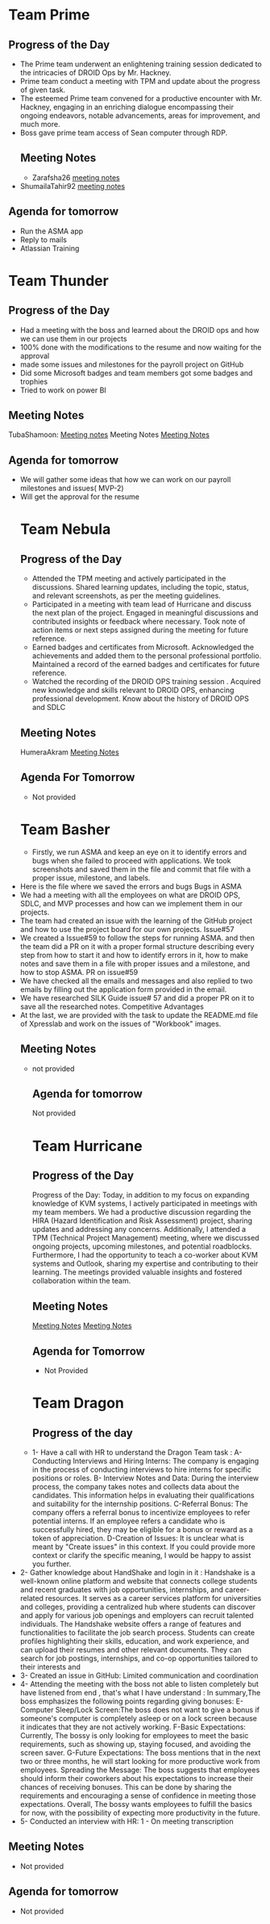 # Team Prime
## Progress of the Day
- The Prime team underwent an enlightening training session dedicated to the intricacies of DROID Ops by Mr. Hackney.
- Prime team conduct a meeting with TPM and update about the progress of given task.
- The esteemed Prime team convened for a productive encounter with Mr. Hackney, engaging in an enriching dialogue encompassing their ongoing endeavors, notable advancements, areas for improvement, and much more.
- Boss gave prime team access of Sean computer through RDP.
  ## Meeting Notes
  - Zarafsha26 [meeting notes](https://github.com/Oktopods/Prime/blob/24bc36de3e9f24cfc1f3943bcfabfa0936f0ce0f/Meeting%20Notes/17.6.2023.md)
- ShumailaTahir92 [meeting notes](https://github.com/Oktopods/Prime/blob/24bc36de3e9f24cfc1f3943bcfabfa0936f0ce0f/Meeting%20Notes/ST-17.6.2023.md)
## Agenda for tomorrow
- Run the ASMA app
- Reply to mails
- Atlassian Training
# Team Thunder
## Progress of the Day
- Had a meeting with the boss and learned about the DROID ops and how we can use them in our projects
- 100% done with the modifications to the resume and now waiting for the approval
- made some issues and milestones for the payroll project on GitHub
- Did some Microsoft badges and team members got some badges and trophies
- Tried to work on power BI
## Meeting Notes
TubaShamoon: [Meeting notes](https://github.com/Oktopods/Thunder/blob/main/Meeting%20Notes/T.6.16.2023.md)
Meeting Notes [Meeting Notes](https://github.com/Oktopods/Thunder/blob/main/Meeting%20Notes/6.16.2023.md)
## Agenda for tomorrow
- We will gather some ideas that how we can work on our payroll milestones and issues( MVP-2)
- Will get the approval for the resume
  # Team Nebula
  ## Progress of the Day
  - Attended the TPM meeting and actively participated in the discussions. Shared learning updates, including the topic, status, and relevant screenshots, as per the meeting guidelines.
  - Participated in a meeting with team lead of Hurricane and discuss the next plan of the project. Engaged in meaningful discussions and contributed insights or feedback where necessary. Took note of action items or next steps assigned during the meeting for future reference.
  - Earned badges and certificates from Microsoft. Acknowledged the achievements and added them to the personal professional portfolio. Maintained a record of the earned badges and certificates for future reference.
  - Watched the recording of the DROID OPS training session . Acquired new knowledge and skills relevant to DROID OPS, enhancing professional development. Know about the history of DROID OPS and SDLC
  ## Meeting Notes
  HumeraAkram [Meeting Notes](https://github.com/Oktopods/Nebula/tree/main/Meeting%20Notes)
  ## Agenda For Tomorrow
  - Not provided
  # Team Basher
  - Firstly, we run ASMA and keep an eye on it to identify errors and bugs when she failed to proceed with applications. We took screenshots and saved them in the file and commit that file with a proper issue, milestone, and labels.
- Here is the file where we saved the errors and bugs Bugs in ASMA
- We had a meeting with all the employees on what are DROID OPS, SDLC, and MVP processes and how can we implement them in our projects.
- The team had created an issue with the learning of the GitHub project and how to use the project board for our own projects. Issue#57
- We created a Issue#59 to follow the steps for running ASMA. and then the team did a PR on it with a proper formal structure describing every step from how to start it and how to identify errors in it, how to make notes and save them in a file with proper issues and a milestone, and how to stop ASMA. PR on issue#59
- We have checked all the emails and messages and also replied to two emails by filling out the application form provided in the email.
- We have researched SILK Guide issue# 57 and did a proper PR on it to save all the researched notes. Competitive Advantages
- At the last, we are provided with the task to update the README.md file of Xpresslab and work on the issues of "Workbook" images.
  ## Meeting Notes
  - not provided
    ## Agenda for tomorrow
    Not provided
    # Team Hurricane
    ## Progress of the Day
    Progress of the Day: Today, in addition to my focus on expanding knowledge of KVM systems, I actively participated in meetings with my team members. We had a productive discussion regarding the HIRA (Hazard Identification and Risk Assessment) project, sharing updates and addressing any concerns. Additionally, I attended a TPM (Technical Project Management) meeting, where we discussed ongoing projects, upcoming milestones, and potential roadblocks. Furthermore, I had the opportunity to teach a co-worker about KVM systems and Outlook, sharing my expertise and contributing to their learning. The meetings provided valuable insights and fostered collaboration within the team.
    ## Meeting Notes
    [Meeting Notes](https://github.com/Oktopods/Hurricane/blob/main/Meeting%20notes.md)
    [Meeting Notes](https://github.com/Oktopods/Hurricane/blob/main/notes.md)
    ## Agenda for Tomorrow
     - Not Provided
    # Team Dragon
    ## Progress of the day
  -  1- Have a call with HR to understand the Dragon Team task :
A- Conducting Interviews and Hiring Interns: The company is engaging in the process of conducting interviews to hire interns for specific positions or roles.
B- Interview Notes and Data: During the interview process, the company takes notes and collects data about the candidates. This information helps in evaluating their qualifications and suitability for the internship positions.
C-Referral Bonus: The company offers a referral bonus to incentivize employees to refer potential interns. If an employee refers a candidate who is successfully hired, they may be eligible for a bonus or reward as a token of appreciation.
D-Creation of Issues: It is unclear what is meant by "Create issues" in this context. If you could provide more context or clarify the specific meaning, I would be happy to assist you further.
- 2- Gather knowledge about HandShake and login in it :
Handshake is a well-known online platform and website that connects college students and recent graduates with job opportunities, internships, and career-related resources. It serves as a career services platform for universities and colleges, providing a centralized hub where students can discover and apply for various job openings and employers can recruit talented individuals.
The Handshake website offers a range of features and functionalities to facilitate the job search process. Students can create profiles highlighting their skills, education, and work experience, and can upload their resumes and other relevant documents. They can search for job postings, internships, and co-op opportunities tailored to their interests and
- 3- Created an issue in GitHub: Limited communication and coordination
- 4- Attending the meeting with the boss not able to listen completely but have listened from end , that's what I have understand :
In summary,The boss emphasizes the following points regarding giving bonuses:
E-Computer Sleep/Lock Screen:The boss does not want to give a bonus if someone's computer is completely asleep or on a lock screen because it indicates that they are not actively working.
F-Basic Expectations: Currently, The bossy is only looking for employees to meet the basic requirements, such as showing up, staying focused, and avoiding the screen saver.
G-Future Expectations: The boss mentions that in the next two or three months, he will start looking for more productive work from employees.
Spreading the Message: The boss suggests that employees should inform their coworkers about his expectations to increase their chances of receiving bonuses. This can be done by sharing the requirements and encouraging a sense of confidence in meeting those expectations.
Overall, The bossy wants employees to fulfill the basics for now, with the possibility of expecting more productivity in the future.
- 5- Conducted an interview with HR: 1 - On meeting transcription
## Meeting Notes
- Not provided
 ## Agenda for tomorrow
 - Not provided

